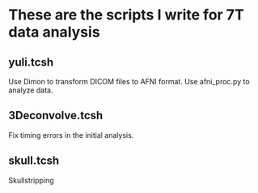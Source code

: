 # These are the scripts I write for 7T data analysis

## yuli.tcsh
Use Dimon to transform DICOM files to AFNI format.
Use afni_proc.py to analyze data.

## 3Deconvolve.tcsh
Fix timing errors in the initial analysis.

## skull.tcsh
Skullstripping